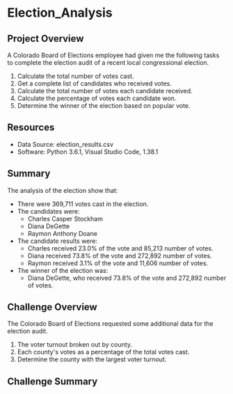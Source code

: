 # Election_Analysis

## Project Overview
A Colorado Board of Elections employee had given me the following tasks to complete the election audit of a recent local congressional election.

1. Calculate the total number of votes cast.
2. Get a complete list of candidates who received votes. 
3. Calculate the total number of votes each candidate received.
4. Calculate the percentage of votes each candidate won.
5. Determine the winner of the election based on popular vote.

## Resources
- Data Source: election_results.csv
- Software: Python 3.6.1, Visual Studio Code, 1.38.1

## Summary
The analysis of the election show that:
- There were 369,711 votes cast in the election.
- The candidates were:
    - Charles Casper Stockham
    - Diana DeGette
    - Raymon Anthony Doane
- The candidate results were:
    - Charles received 23.0% of the vote and 85,213 number of votes.
    - Diana received 73.8% of the vote and 272,892 number of votes.
    - Raymon received 3.1% of the vote and 11,606 number of votes.
- The winner of the election was:
    - Diana DeGette, who received 73.8% of the vote and 272,892 number of votes.

## Challenge Overview
The Colorado Board of Elections requested some additional data for the election audit.

1. The voter turnout broken out by county.
2. Each county's votes as a percentage of the total votes cast.
3. Determine the county with the largest voter turnout.

## Challenge Summary
